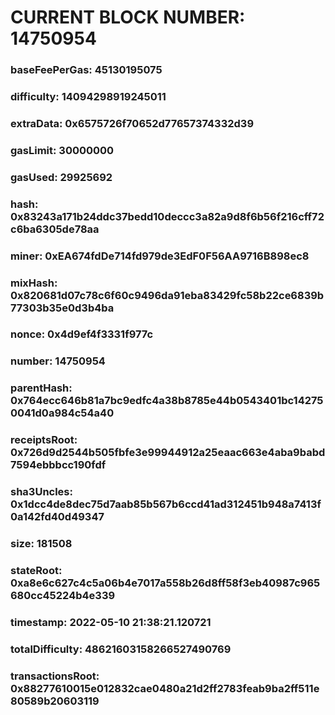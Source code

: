 # CURRENT BLOCK NUMBER: 14750954

### baseFeePerGas: 45130195075
### difficulty: 14094298919245011
### extraData: 0x6575726f70652d77657374332d39
### gasLimit: 30000000
### gasUsed: 29925692
### hash: 0x83243a171b24ddc37bedd10deccc3a82a9d8f6b56f216cff72c6ba6305de78aa
### miner: 0xEA674fdDe714fd979de3EdF0F56AA9716B898ec8
### mixHash: 0x820681d07c78c6f60c9496da91eba83429fc58b22ce6839b77303b35e0d3b4ba
### nonce: 0x4d9ef4f3331f977c
### number: 14750954
### parentHash: 0x764ecc646b81a7bc9edfc4a38b8785e44b0543401bc142750041d0a984c54a40
### receiptsRoot: 0x726d9d2544b505fbfe3e99944912a25eaac663e4aba9babd7594ebbbcc190fdf
### sha3Uncles: 0x1dcc4de8dec75d7aab85b567b6ccd41ad312451b948a7413f0a142fd40d49347
### size: 181508
### stateRoot: 0xa8e6c627c4c5a06b4e7017a558b26d8ff58f3eb40987c965680cc45224b4e339
### timestamp: 2022-05-10 21:38:21.120721
### totalDifficulty: 48621603158266527490769
### transactionsRoot: 0x88277610015e012832cae0480a21d2ff2783feab9ba2ff511e80589b20603119
